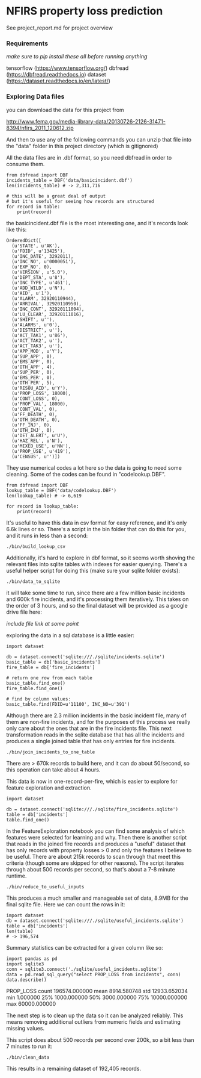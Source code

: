 # NFIRS property loss prediction

See project_report.md for project overview

### Requirements
*make sure to pip install these all before running anything*

tensorflow (https://www.tensorflow.org/)
dbfread (https://dbfread.readthedocs.io)
dataset (https://dataset.readthedocs.io/en/latest/)

### Exploring Data files

you can download the data for this project from

http://www.fema.gov/media-library-data/20130726-2126-31471-8394/nfirs_2011_120612.zip

And then to use any of the following commands
you can unzip that file into the "data" folder
in this project directory (which is gitignored)

All the data files are in .dbf format, so
you need dbfread in order to consume them.

```
from dbfread import DBF
incidents_table = DBF('data/basicincident.dbf')
len(incidents_table) # -> 2,311,716

# this will be a great deal of output
# but it's useful for seeing how records are structured
for record in table:
    print(record)
```

the basicincident.dbf file is the most interesting one, and it's
records look like this:

```
OrderedDict([
  (u'STATE', u'AK'),
  (u'FDID', u'13425'),
  (u'INC_DATE', 3292011),
  (u'INC_NO', u'0000051'),
  (u'EXP_NO', 0),
  (u'VERSION', u'5.0'),
  (u'DEPT_STA', u'8'),
  (u'INC_TYPE', u'461'),
  (u'ADD_WILD', u'N'),
  (u'AID', u'1'),
  (u'ALARM', 32920110944),
  (u'ARRIVAL', 32920110950),
  (u'INC_CONT', 32920111004),
  (u'LU_CLEAR', 32920111016),
  (u'SHIFT', u''),
  (u'ALARMS', u'0'),
  (u'DISTRICT', u''),
  (u'ACT_TAK1', u'86'),
  (u'ACT_TAK2', u''),
  (u'ACT_TAK3', u''),
  (u'APP_MOD', u'Y'),
  (u'SUP_APP', 0),
  (u'EMS_APP', 0),
  (u'OTH_APP', 4),
  (u'SUP_PER', 0),
  (u'EMS_PER', 0),
  (u'OTH_PER', 5),
  (u'RESOU_AID', u'Y'),
  (u'PROP_LOSS', 18000),
  (u'CONT_LOSS', 0),
  (u'PROP_VAL', 18000),
  (u'CONT_VAL', 0),
  (u'FF_DEATH', 0),
  (u'OTH_DEATH', 0),
  (u'FF_INJ', 0),
  (u'OTH_INJ', 0),
  (u'DET_ALERT', u'U'),
  (u'HAZ_REL', u'N'),
  (u'MIXED_USE', u'NN'),
  (u'PROP_USE', u'419'),
  (u'CENSUS', u'')])
```

They use numerical codes a lot here so the data is going to need
some cleaning. Some of the codes can be found in "codelookup.DBF".

```
from dbfread import DBF
lookup_table = DBF('data/codelookup.DBF')
len(lookup_table) # -> 6,619

for record in lookup_table:
    print(record)
```

It's useful to have this data in csv format for easy reference, and
it's only 6.6k lines or so. There's a script in the bin folder
that can do this for you, and it runs in less than a second:

`./bin/build_lookup_csv`



 Additionally, it's hard to explore
in dbf format, so it seems worth shoving the relevant files
 into sqlite tables with indexes for easier querying.
There's a useful helper script for doing this
(make sure your sqlite folder exists):

`./bin/data_to_sqlite`

it will take some time to run, since there are a few
million basic incidents and 600k fire incidents,
and it's processing them iteratively.  This takes
on the order of 3 hours, and so the final dataset
will be provided as a google drive file here:

*_include file link at some point_*

exploring the data in a sql database is a little easier:

```
import dataset

db = dataset.connect('sqlite:///./sqlite/incidents.sqlite')
basic_table = db['basic_incidents']
fire_table = db['fire_incidents']

# return one row from each table
basic_table.find_one()
fire_table.find_one()

# find by column values:
basic_table.find(FDID=u'11100', INC_NO=u'391')
```

Although there are 2.3 million incidents in the basic incident file,
many of them are non-fire incidents, and for the purposes of
this process we really only care about the ones that are in the
fire incidents file.  This next transformation reads in the sqlite
database that has all the incidents and produces a single joined table
that has only entries for fire incidents.

`./bin/join_incidents_to_one_table`

There are > 670k records to build here, and it can do
about 50/second, so this operation can take about 4 hours.

This data is now in one-record-per-fire, which is easier
to explore for feature exploration and extraction.

```
import dataset

db = dataset.connect('sqlite:///./sqlite/fire_incidents.sqlite')
table = db['incidents']
table.find_one()
```

In the FeatureExploration notebook you can find some analysis of which features
were selected for learning and why.  Then there is another script
that reads in the joined fire records and produces a "useful" dataset
that has only records with property losses > 0 and only the features
I believe to be useful.  There are about 215k records to scan through that
meet this criteria (though some are skipped for other reasons).  The script
iterates through about 500 records per second, so that's about a 7-8 minute runtime.

`./bin/reduce_to_useful_inputs`

This produces a much smaller and manageable set of data, 8.9MB for the
final sqlite file.  Here we can count the rows in it:

```
import dataset
db = dataset.connect('sqlite:///./sqlite/useful_incidents.sqlite')
table = db['incidents']
len(table)
# -> 196,574
```

Summary statistics can be extracted for a given column like so:

```
import pandas as pd
import sqlite3
conn = sqlite3.connect('./sqlite/useful_incidents.sqlite')
data = pd.read_sql_query("select PROP_LOSS from incidents", conn)
data.describe()
```

PROP_LOSS
count  196574.000000
mean     8914.580748
std     12933.652034
min         1.000000
25%      1000.000000
50%      3000.000000
75%     10000.000000
max     60000.000000

The next step is to clean up the data so it can be analyzed reliably.  This
means removing additional outliers from numeric fields and estimating missing
values.

This script does about 500 records per second over 200k, so a bit less than 7
minutes to run it:

`./bin/clean_data`

This results in a remaining dataset of 192,405 records.
